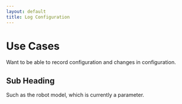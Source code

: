 ```yaml
---
layout: default
title: Log Configuration
---
```


# Use Cases

Want to be able to record configuration and changes in configuration. 

## Sub Heading

Such as the robot model, which is currently a parameter. 

